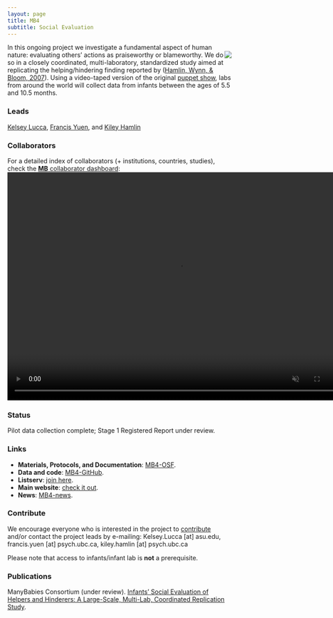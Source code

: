 ```yaml
---
layout: page
title: MB4
subtitle: Social Evaluation
---
```


<!--
To-do:
- replace image placeholders.
- add collaborators map.
- publication/news release?
- Short description of the study (justification, methods, results WITH images/plots)
-->

In this ongoing project we investigate a fundamental aspect of human nature: evaluating others’ actions as praiseworthy or blameworthy. <img style="float: right;" src="/assets/img/mb4_site_300px.png"> We do so in a closely coordinated, multi-laboratory, standardized study aimed at replicating the helping/hindering finding reported by ([Hamlin, Wynn, & Bloom, 2007](https://www.nature.com/articles/nature06288)). Using a video-taped version of the original [puppet show](https://www.youtube.com/watch?v=anCaGBsBOxM), labs from around the world will collect data from infants between the ages of 5.5 and 10.5 months.

### Leads
[Kelsey Lucca](https://isearch.asu.edu/profile/3521043), [Francis Yuen](https://cic.psych.ubc.ca/), and [Kiley Hamlin](https://psych.ubc.ca/profile/kiley-hamlin/)

### Collaborators
For a detailed index of collaborators (+ institutions, countries, studies), check the [**MB** collaborator dashboard](https://rodrigodalben.shinyapps.io/shiny_mb_map/): <video muted autoplay="autoplay" loop="loop" width="768" height="512">
    <source src="/assets/img/dashboard_studies.mp4" type="video/mp4">  
    </video>

<!-- Flourish
<div class="flourish-embed flourish-map" data-src="visualisation/2520280" data-url="https://flo.uri.sh/visualisation/2520280/embed"><script src="https://public.flourish.studio/resources/embed.js"></script></div>
-->

### Status
Pilot data collection complete; Stage 1 Registered Report under review.

### Links
* **Materials, Protocols, and Documentation**: [MB4-OSF](https://osf.io/xe2pj/).
* **Data and code**: [MB4-GitHub](https://github.com/manybabies/mb4-analysis).
* **Listserv**: [join here](https://mailman.stanford.edu/mailman/listinfo/manybabies4).
* **Main website**: [check it out](https://sites.google.com/view/manybabies4/home).
* **News**: [MB4-news]({{site.baseurl}}/tags/#MB4).

### Contribute
We encourage everyone who is interested in the project to [contribute]({{site.baseurl}}/sign_up_log_in/) and/or contact the project leads by e-mailing: Kelsey.Lucca [at] asu.edu, francis.yuen [at] psych.ubc.ca, kiley.hamlin [at] psych.ubc.ca

Please note that access to infants/infant lab is **not** a prerequisite.

### Publications
ManyBabies Consortium (under review). [Infants’ Social Evaluation of Helpers and Hinderers: A Large-Scale, Multi-Lab, Coordinated Replication Study](https://drive.google.com/file/d/1HC7v5RMrgpkuT7tHm2MChsX36EiLm5Vv/view).
